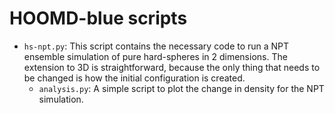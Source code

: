 # HOOMD-blue scripts

- `hs-npt.py`: This script contains the necessary code to run a NPT ensemble simulation of pure hard-spheres in 2 dimensions. The extension to 3D is straightforward, because the only thing that needs to be changed is how the initial configuration is created.
    - `analysis.py`: A simple script to plot the change in density for the NPT simulation.